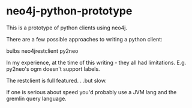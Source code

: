 # neo4j-python-prototype

This is a prototype of python clients using neo4j.

There are a few possible approaches to writing a python client:

bulbs
neo4jrestclient
py2neo

In my experience, at the time of this writing - they all had limitations. E.g. py2neo's ogm doesn't support labels.

The restclient is full featured. . .but slow. 

If one is serious about speed you'd probably use a JVM lang and the gremlin query language. 

